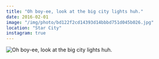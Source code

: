 ```yaml
---
title: "Oh boy-ee, look at the big city lights huh."
date: 2016-02-01
image: "/img/photo/bd122f2cd14393d14bbbd751d045b026.jpg"
location: "Star City"
instagram: true
---
```


![Oh boy-ee, look at the big city lights huh.](/img/photo/bd122f2cd14393d14bbbd751d045b026.jpg)
